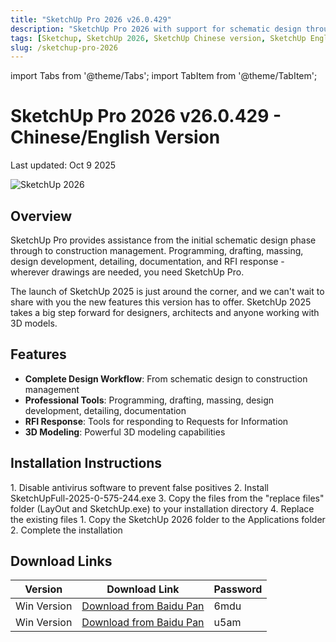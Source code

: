 ```yaml
---
title: "SketchUp Pro 2026 v26.0.429"
description: "SketchUp Pro 2026 with support for schematic design through construction management. Programming, drafting, massing, design development, detailing, documentation, and RFI response."
tags: [Sketchup, SketchUp 2026, SketchUp Chinese version, SketchUp English version, SketchUp Pro, 3D modeling]
slug: /sketchup-pro-2026
---
```


import Tabs from '@theme/Tabs';
import TabItem from '@theme/TabItem';

# SketchUp Pro 2026 v26.0.429 - Chinese/English Version

Last updated: Oct 9 2025

![SketchUp 2026](https://www.gfxcamp.com/wp-content/uploads/2025/10/SketchUp-2026.jpg)

## Overview

SketchUp Pro provides assistance from the initial schematic design phase through to construction management. Programming, drafting, massing, design development, detailing, documentation, and RFI response - wherever drawings are needed, you need SketchUp Pro.

The launch of SketchUp 2025 is just around the corner, and we can't wait to share with you the new features this version has to offer. SketchUp 2025 takes a big step forward for designers, architects and anyone working with 3D models.

## Features

- **Complete Design Workflow**: From schematic design to construction management
- **Professional Tools**: Programming, drafting, massing, design development, detailing, documentation
- **RFI Response**: Tools for responding to Requests for Information
- **3D Modeling**: Powerful 3D modeling capabilities

## Installation Instructions

<Tabs>
<TabItem value="win" label="Windows">
1. Disable antivirus software to prevent false positives
2. Install SketchUpFull-2025-0-575-244.exe
3. Copy the files from the "replace files" folder (LayOut and SketchUp.exe) to your installation directory
4. Replace the existing files
</TabItem>
<TabItem value="mac" label="Mac">
1. Copy the SketchUp 2026 folder to the Applications folder
2. Complete the installation
</TabItem>
</Tabs>

## Download Links

| Version | Download Link | Password |
|---------|---------------|----------|
| Win Version | [Download from Baidu Pan](https://pan.baidu.com/s/1A4peBRdjsteV6jmcld67qg?pwd=6mdu) | 6mdu |
| Win Version | [Download from Baidu Pan](https://pan.baidu.com/s/1A5AWhD_59m28TNPEtMwl1A?pwd=u5am) | u5am |

